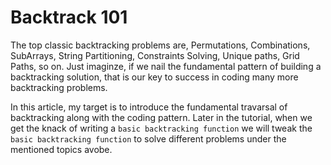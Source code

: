 # Backtrack 101

The top classic backtracking problems are, Permutations, Combinations, SubArrays, String Partitioning, Constraints Solving, Unique paths, Grid Paths, so on. Just imaginze, if we nail the fundamental pattern of building a backtracking solution, that is our key to success in coding many more backtracking problems.

In this article, my target is to introduce the fundamental travarsal of backtracking along with the coding pattern. Later in the tutorial, when we get the knack of writing a `basic backtracking function` we will tweak the `basic backtracking function` to solve different problems under the mentioned topics avobe.  

